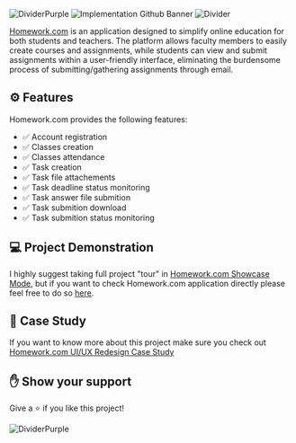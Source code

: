 ![DividerPurple](https://user-images.githubusercontent.com/99132195/222922112-6360ab0e-e4ff-4947-9eeb-edaea246128e.png)
![Implementation Github Banner](https://user-images.githubusercontent.com/99132195/222918981-284b01e8-7a33-4de7-83b2-d0d3fe15c3c0.png)
![Divider](https://user-images.githubusercontent.com/99132195/222921989-76a81b6e-443f-4443-8374-bd075fabb541.png)

[Homework.com](https://tomekswitecki.github.io/homework-project/#/landing) is an application designed to simplify online education for both students and teachers. The platform allows faculty members to easily create courses and assignments, while students can view and submit assignments within a user-friendly interface, eliminating the burdensome process of submitting/gathering assignments through email.

## ⚙️ Features 
Homework.com provides the following features:

* ✅ Account registration
* ✅ Classes creation
* ✅ Classes attendance
* ✅ Task creation
* ✅ Task file attachements
* ✅ Task deadline status monitoring
* ✅ Task answer file submition
* ✅ Task submition download
* ✅ Task submition status monitoring


## 💻 Project Demonstration
I highly suggest taking full project "tour" in [Homework.com Showcase Mode](https://tomekswitecki.github.io/homework-project/#/landing),
but if you want to check Homework.com application directly please feel free to do so [here](https://tomekswitecki.github.io/homework-project/#/landing).


## 📝 Case Study
If you want to know more about this project make sure you check out [Homework.com UI/UX Redesign Case Study](https://tomekswitecki.github.io/homework-case-study/)


## ✋ Show your support 

Give a ⭐️ if you like this project!

![DividerPurple](https://user-images.githubusercontent.com/99132195/222922112-6360ab0e-e4ff-4947-9eeb-edaea246128e.png)

